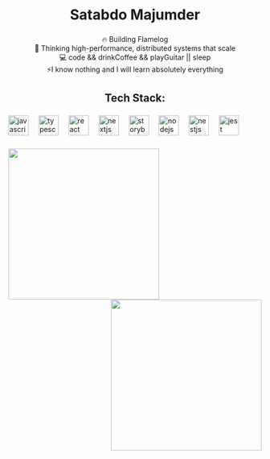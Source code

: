 <h1 align="center">Satabdo Majumder</h1>

###

<p align="center">🔥 Building Flamelog<br>🧠 Thinking high-performance, distributed systems that scale <br>💻 code && drinkCoffee && playGuitar || sleep  <br>⚡I know nothing and I will learn absolutely everything</p>

###

<h2 align="center">Tech Stack:</h2>

###

<div align="left">
  <img src="https://cdn.jsdelivr.net/gh/devicons/devicon/icons/javascript/javascript-original.svg" height="40" alt="javascript logo"  />
  <img width="12" />
  <img src="https://cdn.jsdelivr.net/gh/devicons/devicon/icons/typescript/typescript-original.svg" height="40" alt="typescript logo"  />
  <img width="12" />
  <img src="https://cdn.jsdelivr.net/gh/devicons/devicon/icons/react/react-original.svg" height="40" alt="react logo"  />
  <img width="12" />
  <img src="https://cdn.jsdelivr.net/gh/devicons/devicon/icons/nextjs/nextjs-original.svg" height="40" alt="nextjs logo"  />
  <img width="12" />
  <img src="https://cdn.jsdelivr.net/gh/devicons/devicon/icons/storybook/storybook-original.svg" height="40" alt="storybook logo"  />
  <img width="12" />
  <img src="https://cdn.jsdelivr.net/gh/devicons/devicon/icons/nodejs/nodejs-original.svg" height="40" alt="nodejs logo"  />
  <img width="12" />
  <img src="https://cdn.jsdelivr.net/gh/devicons/devicon/icons/nestjs/nestjs-original.svg" height="40" alt="nestjs logo"  />
  <img width="12" />
  <img src="https://cdn.jsdelivr.net/gh/devicons/devicon/icons/jest/jest-plain.svg" height="40" alt="jest logo"  />
</div>

###

<img align="left" height="300" src="https://media2.giphy.com/media/v1.Y2lkPTc5MGI3NjExMHM0cHE5NjIzM3pyY2ZhNXF1emN2N3k5N2wzNzNyNHloNHI4eGppbyZlcD12MV9pbnRlcm5hbF9naWZfYnlfaWQmY3Q9Zw/xT9IgpernHLP5eWOY0/giphy.gif"  />

###

<img align="right" height="300" src="https://media1.giphy.com/media/v1.Y2lkPTc5MGI3NjExams2ajMwMDQzdWRnbjI1Nm55cmNiNGFjYzF0a2h2YmcwcmhpNXB0NiZlcD12MV9pbnRlcm5hbF9naWZfYnlfaWQmY3Q9Zw/78XCFBGOlS6keY1Bil/giphy.gif"  />

###
